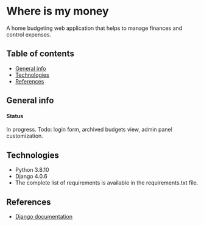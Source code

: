 # Where is my money
A home budgeting web application that helps to manage finances and control expenses.
## Table of contents
* [General info](#general-info)
* [Technologies](#technologies)
* [References](#references)
## General info
#### Status
In progress. Todo: login form, archived budgets view, admin panel customization.
## Technologies
* Python 3.8.10
* Django 4.0.6
* The complete list of requirements is available in the requirements.txt file.
## References
* [Django documentation](https://docs.djangoproject.com/en/4.1/)